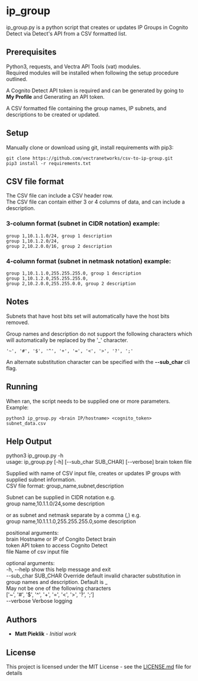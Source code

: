 # ip_group

ip_group.py is a python script that creates or updates IP Groups in Cognito Detect via Detect's API from a CSV formatted
list.

## Prerequisites

Python3, requests, and Vectra API Tools (vat) modules.  
Required modules will be installed when following the setup procedure outlined.  

A Cognito Detect API token is required and can be generated by going to **My Profile** and Generating an API token. 

A CSV formatted file containing the group names, IP subnets, and descriptions to be created or updated.

## Setup
Manually clone or download using git, install requirements with pip3:
```
git clone https://github.com/vectranetworks/csv-to-ip-group.git
pip3 install -r requirements.txt
```


## CSV file format
The CSV file can include a CSV header row.  
The CSV file can contain either 3 or 4 columns of data, and can include a description.    

### 3-column format (subnet in CIDR notation) example:
```
group 1,10.1.1.0/24, group 1 description
group 1,10.1.2.0/24,
group 2,10.2.0.0/16, group 2 description
```
### 4-column format (subnet in netmask notation) example:
```
group 1,10.1.1.0,255.255.255.0, group 1 description
group 1,10.1.2.0,255.255.255.0,
group 2,10.2.0.0,255.255.0.0, group 2 description
```
## Notes
Subnets that have host bits set will automatically have the host bits removed.

Group names and description do not support the following characters which will automatically be replaced by the '_' 
character.

```'~', '#', '$', '^', '+', '=', '<', '>', '?', ';'```

An alternate substitution character can be specified with the **--sub_char** cli flag.


## Running

When ran, the script needs to be supplied one or more parameters.  Example:


```
python3 ip_group.py <brain IP/hostname> <cognito_token> subnet_data.csv
```
 
 
## Help Output

python3 ip_group.py -h  
usage: ip_group.py [-h] [--sub_char SUB_CHAR] [--verbose] brain token file  

Supplied with name of CSV input file, creates or updates IP groups with supplied subnet information.  
CSV file format: group_name,subnet,description

Subnet can be supplied in CIDR notation e.g.  
group name,10.1.1.0/24,some description  

or as subnet and netmask separate by a comma (,) e.g.  
group name,10.1.1.1.0,255.255.255.0,some description

positional arguments:  
  brain                Hostname or IP of Congito Detect brain  
  token                API token to access Cognito Detect  
  file                 Name of csv input file  

optional arguments:  
  -h, --help           show this help message and exit  
  --sub_char SUB_CHAR  Override default invalid character substitution in group names and description.  Default is _  
                       May not be one of the following characters  
                       ['~', '#', '$', '^', '+', '=', '<', '>', '?', ';']  
  --verbose            Verbose logging  


## Authors

* **Matt Pieklik** - *Initial work*

## License

This project is licensed under the MIT License - see the [LICENSE.md](LICENSE.md) file for details